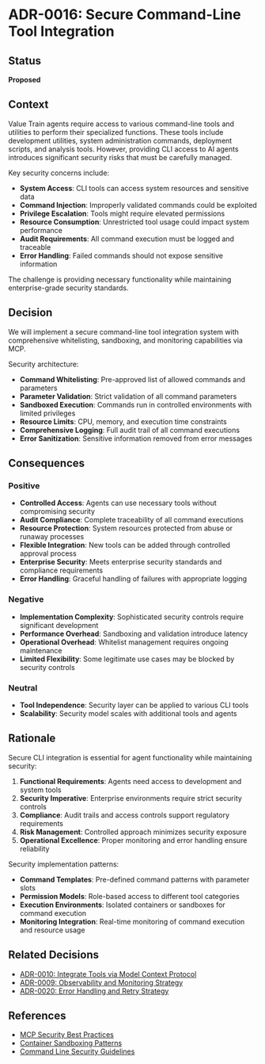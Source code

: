 # ADR-0016: Secure Command-Line Tool Integration

## Status
**Proposed**

## Context
Value Train agents require access to various command-line tools and utilities to perform their specialized functions. These tools include development utilities, system administration commands, deployment scripts, and analysis tools. However, providing CLI access to AI agents introduces significant security risks that must be carefully managed.

Key security concerns include:
- **System Access**: CLI tools can access system resources and sensitive data
- **Command Injection**: Improperly validated commands could be exploited
- **Privilege Escalation**: Tools might require elevated permissions
- **Resource Consumption**: Unrestricted tool usage could impact system performance
- **Audit Requirements**: All command execution must be logged and traceable
- **Error Handling**: Failed commands should not expose sensitive information

The challenge is providing necessary functionality while maintaining enterprise-grade security standards.

## Decision
We will implement a secure command-line tool integration system with comprehensive whitelisting, sandboxing, and monitoring capabilities via MCP.

Security architecture:
- **Command Whitelisting**: Pre-approved list of allowed commands and parameters
- **Parameter Validation**: Strict validation of all command parameters
- **Sandboxed Execution**: Commands run in controlled environments with limited privileges
- **Resource Limits**: CPU, memory, and execution time constraints
- **Comprehensive Logging**: Full audit trail of all command executions
- **Error Sanitization**: Sensitive information removed from error messages

## Consequences

### Positive
- **Controlled Access**: Agents can use necessary tools without compromising security
- **Audit Compliance**: Complete traceability of all command executions
- **Resource Protection**: System resources protected from abuse or runaway processes
- **Flexible Integration**: New tools can be added through controlled approval process
- **Enterprise Security**: Meets enterprise security standards and compliance requirements
- **Error Handling**: Graceful handling of failures with appropriate logging

### Negative
- **Implementation Complexity**: Sophisticated security controls require significant development
- **Performance Overhead**: Sandboxing and validation introduce latency
- **Operational Overhead**: Whitelist management requires ongoing maintenance
- **Limited Flexibility**: Some legitimate use cases may be blocked by security controls

### Neutral
- **Tool Independence**: Security layer can be applied to various CLI tools
- **Scalability**: Security model scales with additional tools and agents

## Rationale
Secure CLI integration is essential for agent functionality while maintaining security:

1. **Functional Requirements**: Agents need access to development and system tools
2. **Security Imperative**: Enterprise environments require strict security controls
3. **Compliance**: Audit trails and access controls support regulatory requirements
4. **Risk Management**: Controlled approach minimizes security exposure
5. **Operational Excellence**: Proper monitoring and error handling ensure reliability

Security implementation patterns:
- **Command Templates**: Pre-defined command patterns with parameter slots
- **Permission Models**: Role-based access to different tool categories
- **Execution Environments**: Isolated containers or sandboxes for command execution
- **Monitoring Integration**: Real-time monitoring of command execution and resource usage

## Related Decisions
- [ADR-0010: Integrate Tools via Model Context Protocol](adr-0010-integrate-tools-via-mcp.md)
- [ADR-0009: Observability and Monitoring Strategy](adr-0009-observability-and-monitoring-strategy.md)
- [ADR-0020: Error Handling and Retry Strategy](adr-0020-error-handling-and-retry-strategy.md)

## References
- [MCP Security Best Practices](https://modelcontextprotocol.io/docs/concepts/security)
- [Container Sandboxing Patterns](https://docs.docker.com/engine/security/)
- [Command Line Security Guidelines](https://owasp.org/www-project-top-ten/2017/A1_2017-Injection)